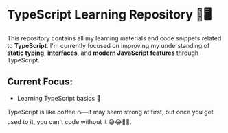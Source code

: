 # TypeScript Learning Repository 📘🖥️

This repository contains all my learning materials and code snippets related to **TypeScript**. I'm currently focused on improving my understanding of **static typing**, **interfaces**, and **modern JavaScript features** through TypeScript. 

## Current Focus:
- Learning TypeScript basics 🎯

TypeScript is like coffee ☕—it may seem strong at first, but once you get used to it, you can't code without it 😅😂👨‍💻.
